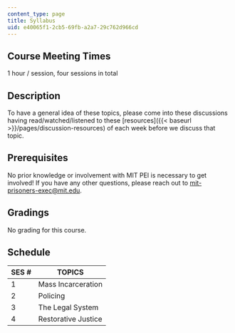 ```yaml
---
content_type: page
title: Syllabus
uid: e40065f1-2cb5-69fb-a2a7-29c762d966cd
---
```


Course Meeting Times
--------------------

1 hour / session, four sessions in total

Description
-----------

To have a general idea of these topics, please come into these discussions having read/watched/listened to these [resources]({{< baseurl >}}/pages/discussion-resources) of each week before we discuss that topic.

Prerequisites
-------------

No prior knowledge or involvement with MIT PEI is necessary to get involved! If you have any other questions, please reach out to mit-prisoners-exec@mit.edu​.

Gradings
--------

No grading for this course.

Schedule
--------

| SES # | TOPICS |
| --- | --- |
| 1 | Mass Incarceration |
| 2 | Policing |
| 3 | The Legal System |
| 4 | Restorative Justice